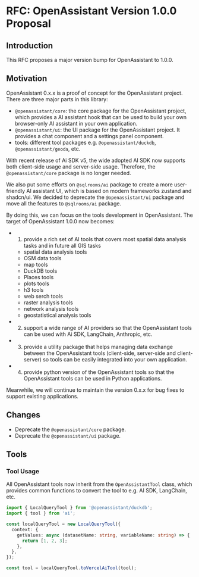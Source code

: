 # RFC: OpenAssistant Version 1.0.0 Proposal

## Introduction

This RFC proposes a major version bump for OpenAssistant to 1.0.0.

## Motivation

OpenAssistant 0.x.x is a proof of concept for the OpenAssistant project. There are three major parts in this library:

- `@openassistant/core`: the core package for the OpenAssistant project, which provides a AI assistant hook that can be used to build your own browser-only AI assistant in your own application.
- `@openassistant/ui`: the UI package for the OpenAssistant project. It provides a chat component and a settings panel component.
- tools: different tool packages e.g. `@openassistant/duckdb`, `@openassistant/geoda`, etc.

With recent release of Ai SDK v5, the wide adopted AI SDK now supports both client-side usage and server-side usage. Therefore, the `@openassistant/core` package is no longer needed.

We also put some efforts on `@sqlrooms/ai` package to create a more user-friendly AI assistant UI, which is based on modern frameworks zustand and shadcn/ui. We decided to deprecate the `@openassistant/ui` package and move all the features to `@sqlrooms/ai` package.

By doing this, we can focus on the tools development in OpenAssistant. The target of OpenAssistant 1.0.0 now becomes:

- 1. provide a rich set of AI tools that covers most spatial data analysis tasks and in future all GIS tasks
  - spatial data analysis tools
  - OSM data tools
  - map tools
  - DuckDB tools
  - Places tools
  - plots tools
  - h3 tools
  - web serch tools
  - raster analysis tools
  - network analysis tools
  - geostatistical analysis tools
- 2. support a wide range of AI providers so that the OpenAssistant tools can be used with Ai SDK, LangChain, Anthropic, etc.
- 3. provide a utility package that helps managing data exchange between the OpenAssistant tools (client-side, server-side and client-server) so tools can be easily integrated into your own application.
- 4. provide python version of the OpenAssistant tools so that the OpenAssistant tools can be used in Python applications.

Meanwhile, we will continue to maintain the version 0.x.x for bug fixes to support existing applications.

## Changes

- Deprecate the `@openassistant/core` package.
- Deprecate the `@openassistant/ui` package.

## Tools

### Tool Usage

All OpenAssistant tools now inherit from the `OpenAssistantTool` class, which provides common functions to convert the tool to e.g. AI SDK, LangChain, etc.

```typescript
import { LocalQueryTool } from '@openassistant/duckdb';
import { tool } from 'ai';

const localQueryTool = new LocalQueryTool({
  context: {
    getValues: async (datasetName: string, variableName: string) => {
      return [1, 2, 3];
    },
  },
});

const tool = localQueryTool.toVercelAiTool(tool);
```
